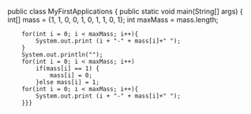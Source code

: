 public class MyFirstApplications {
    public static void main(String[] args) {
        int[] mass = {1, 1, 0, 0, 1, 0, 1, 1, 0, 1};
        int maxMass = mass.length;

        for(int i = 0; i < maxMass; i++){
            System.out.print (i + "-" + mass[i]+" ");
        }
        System.out.println("");
        for(int i = 0; i < maxMass; i++)
            if(mass[i] == 1) {
                mass[i] = 0;
            }else mass[i] = 1;
        for(int i = 0; i < maxMass; i++){
            System.out.print (i + "-" + mass[i]+" ");
        }}}